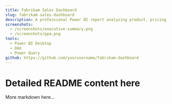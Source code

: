 ```yaml
---
title: Fabrikam Sales Dashboard
slug: fabrikam-sales-dashboard
description: A professional Power BI report analyzing product, pricing, and regional sales data...
screenshots:
  - /screenshots/executive-summary.png
  - /screenshots/ppa.png
tools:
  - Power BI Desktop
  - DAX
  - Power Query
github: https://github.com/yourusername/fabrikam-dashboard
---
```


# Detailed README content here

More markdown here...
